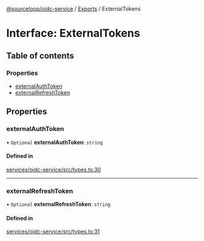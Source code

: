 [@sourceloop/oidc-service](../README.md) / [Exports](../modules.md) / ExternalTokens

# Interface: ExternalTokens

## Table of contents

### Properties

- [externalAuthToken](ExternalTokens.md#externalauthtoken)
- [externalRefreshToken](ExternalTokens.md#externalrefreshtoken)

## Properties

### externalAuthToken

• `Optional` **externalAuthToken**: `string`

#### Defined in

[services/oidc-service/src/types.ts:30](https://github.com/sourcefuse/loopback4-microservice-catalog/blob/77bb890a2/services/oidc-service/src/types.ts#L30)

___

### externalRefreshToken

• `Optional` **externalRefreshToken**: `string`

#### Defined in

[services/oidc-service/src/types.ts:31](https://github.com/sourcefuse/loopback4-microservice-catalog/blob/77bb890a2/services/oidc-service/src/types.ts#L31)
